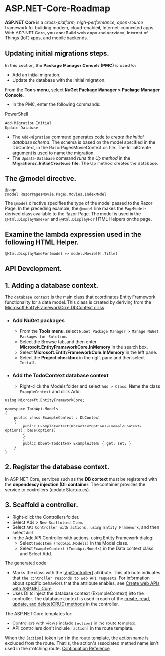 # ASP.NET-Core-Roadmap

**ASP.NET Core** is a *cross-platform, high-performance, open-source* framework for building modern, cloud-enabled, Internet-connected apps. With ASP.NET Core, you can: Build web apps and services, Internet of Things (IoT) apps, and mobile backends.

## Updating initial migrations steps.
In this section, the **Package Manager Console (PMC)** is used to:
* Add an initial migration.
* Update the database with the initial migration.

From the **Tools menu**, select **NuGet Package Manager > Package Manager Console**.
* In the PMC, enter the following commands:

PowerShell
```Powershell
Add-Migration Initial
Update-Database
```
* The `Add-Migration` command generates code *to create the initial database schema*. The schema is based on the model specified in the DbContext, in the RazorPagesMovieContext.cs file. The InitialCreate argument is used to name the migration.
* The `Update-Database` command *runs the Up method* in the **Migrations/<time-stamp>_InitialCreate.cs file**. The Up method creates the database.
  
## The @model directive.
```CSHTML
@page
@model RazorPagesMovie.Pages.Movies.IndexModel
```
The `@model` directive specifies the type of the model passed to the Razor Page. In the preceding example, the `@model` line makes the `PageModel`-derived class available to the Razor Page. The model is used in the `@Html.DisplayNameFor` and `@Html.DisplayFor` HTML Helpers on the page.

## Examine the lambda expression used in the following HTML Helper.
```CSHTML
@Html.DisplayNameFor(model => model.Movie[0].Title)
```
## API Development.
## 1. Adding a database context.
The `database context` is the main class that coordinates Entity Framework functionality for a data model. This class is created by deriving from the [Microsoft.EntityFrameworkCore.DbContext class](https://docs.microsoft.com/en-us/dotnet/api/microsoft.entityframeworkcore.dbcontext?view=efcore-5.0).
* ### Add NuGet packages
  - From the **Tools menu**, select `NuGet Package Manager > Manage NuGet Packages for Solution`.
  - Select the Browse tab, and then enter **Microsoft.EntityFrameworkCore.InMemory** in the search box.
  - Select **Microsoft.EntityFrameworkCore.InMemory** in the left pane.
  - Select the **Project checkbox** in the right pane and then select `Install`.
* ### Add the TodoContext database context
  - Right-click the Models folder and select `Add > Class`. Name the class `ExampleContext` and click Add.
```CSharp
using Microsoft.EntityFrameworkCore;

namespace TodoApi.Models
{
    public class ExampleContext : DbContext
    {
        public ExampleContext(DbContextOptions<ExampleContext> options): base(options)
        {
        }
        public DbSet<TodoItem> ExampleItems { get; set; }
    }
}
```
## 2. Register the database context.
In ASP.NET Core, services such as the **DB context** must be registered with the **dependency injection (DI) container**. The container provides the service to controllers (update Startup.cs). 
## 3. Scaffold a controller.
* Right-click the Controllers folder.
* Select Add > `New Scaffolded Item`.
* Select `API Controller with actions, using Entity Framework`, and then select `Add`.
* In the Add API Controller with actions, using Entity Framework dialog:
  - Select `TodoItem (TodoApi.Models)` in the Model class.
  - Select `ExampleContext (TodoApi.Models)` in the Data context class and Select Add.

The generated code:
* Marks the class with the [[ApiController]](https://docs.microsoft.com/en-us/dotnet/api/microsoft.aspnetcore.mvc.apicontrollerattribute?view=aspnetcore-5.0) attribute. This attribute indicates that `the controller responds to web API requests`. For information about specific behaviors that the attribute enables, see [Create web APIs with ASP.NET Core](https://docs.microsoft.com/en-us/aspnet/core/web-api/?view=aspnetcore-5.0).
* Uses DI to inject the database context (ExampleContext) into the controller. The database context is used in each of the [create, read, update, and delete(CRUD) methods](https://en.wikipedia.org/wiki/Create,_read,_update_and_delete) in the controller.
  
The ASP.NET Core templates for:
* Controllers with views include `[action]` in the route template.
* API controllers don't include `[action]` in the route template.
  
When the `[action]` token isn't in the route template, the [action](https://docs.microsoft.com/en-us/aspnet/core/mvc/controllers/routing?view=aspnetcore-5.0#action) name is excluded from the route. That is, the action's associated method name isn't used in the matching route.
[Continuation Reference](https://docs.microsoft.com/en-us/aspnet/core/tutorials/first-web-api?view=aspnetcore-5.0&tabs=visual-studio)
